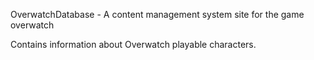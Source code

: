 OverwatchDatabase - A content management system site for the game overwatch

Contains information about Overwatch playable characters. 
